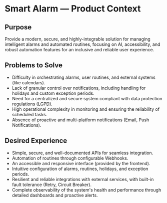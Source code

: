 # Smart Alarm — Product Context

## Purpose
Provide a modern, secure, and highly-integrable solution for managing intelligent alarms and automated routines, focusing on AI, accessibility, and robust automation features for an inclusive and reliable user experience.

## Problems to Solve
- Difficulty in orchestrating alarms, user routines, and external systems (like calendars).
- Lack of granular control over notifications, including handling for holidays and custom exception periods.
- Need for a centralized and secure system compliant with data protection regulations (LGPD).
- High operational complexity in monitoring and ensuring the reliability of scheduled tasks.
- Absence of proactive and multi-platform notifications (Email, Push Notifications).

## Desired Experience
- Simple, secure, and well-documented APIs for seamless integration.
- Automation of routines through configurable Webhooks.
- An accessible and responsive interface (provided by the frontend).
- Intuitive configuration of alarms, routines, holidays, and exception periods.
- Resilient and reliable integrations with external services, with built-in fault tolerance (Retry, Circuit Breaker).
- Complete observability of the system's health and performance through detailed dashboards and proactive alerts.